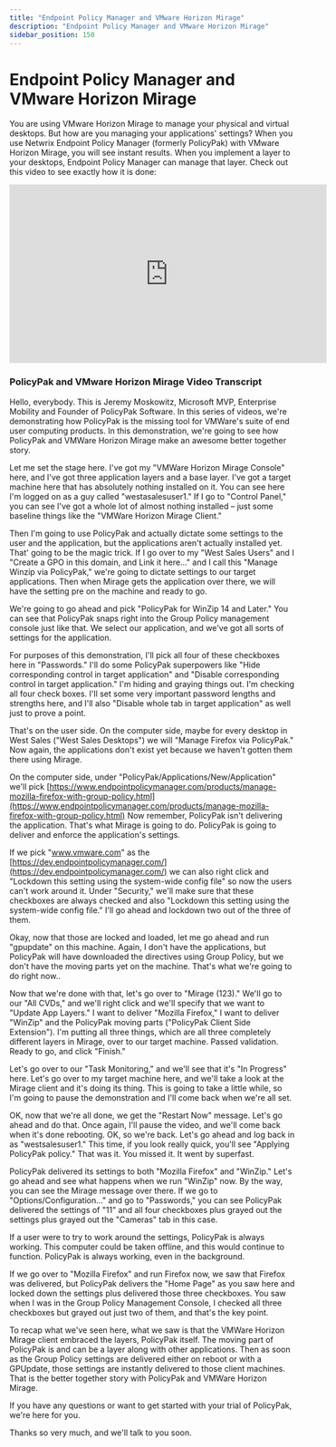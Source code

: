 ```yaml
---
title: "Endpoint Policy Manager and VMware Horizon Mirage"
description: "Endpoint Policy Manager and VMware Horizon Mirage"
sidebar_position: 150
---
```


# Endpoint Policy Manager and VMware Horizon Mirage

You are using VMware Horizon Mirage to manage your physical and virtual desktops. But how are you
managing your applications' settings? When you use Netwrix Endpoint Policy Manager (formerly
PolicyPak) with VMware Horizon Mirage, you will see instant results. When you implement a layer to
your desktops, Endpoint Policy Manager can manage that layer. Check out this video to see exactly
how it is done:

<iframe width="560" height="315" src="https://www.youtube.com/embed/toDL5Z2G37Q?si=0GQO5z8JyHkDG_Fl" title="YouTube video player" frameborder="0" allow="accelerometer; autoplay; clipboard-write; encrypted-media; gyroscope; picture-in-picture; web-share" referrerpolicy="strict-origin-when-cross-origin" allowfullscreen></iframe>

### PolicyPak and VMware Horizon Mirage Video Transcript

Hello, everybody. This is Jeremy Moskowitz, Microsoft MVP, Enterprise Mobility and Founder of
PolicyPak Software. In this series of videos, we're demonstrating how PolicyPak is the missing tool
for VMWare's suite of end user computing products. In this demonstration, we're going to see how
PolicyPak and VMWare Horizon Mirage make an awesome better together story.

Let me set the stage here. I've got my "VMWare Horizon Mirage Console" here, and I've got three
application layers and a base layer. I've got a target machine here that has absolutely nothing
installed on it. You can see here I'm logged on as a guy called "westasalesuser1." If I go to
"Control Panel," you can see I've got a whole lot of almost nothing installed – just some baseline
things like the "VMWare Horizon Mirage Client."

Then I'm going to use PolicyPak and actually dictate some settings to the user and the application,
but the applications aren't actually installed yet. That' going to be the magic trick. If I go over
to my "West Sales Users" and I "Create a GPO in this domain, and Link it here…" and I call this
"Manage Winzip via PolicyPak," we're going to dictate settings to our target applications. Then when
Mirage gets the application over there, we will have the setting pre on the machine and ready to go.

We're going to go ahead and pick "PolicyPak for WinZip 14 and Later." You can see that PolicyPak
snaps right into the Group Policy management console just like that. We select our application, and
we've got all sorts of settings for the application.

For purposes of this demonstration, I'll pick all four of these checkboxes here in "Passwords." I'll
do some PolicyPak superpowers like "Hide corresponding control in target application" and "Disable
corresponding control in target application." I'm hiding and graying things out. I'm checking all
four check boxes. I'll set some very important password lengths and strengths here, and I'll also
"Disable whole tab in target application" as well just to prove a point.

That's on the user side. On the computer side, maybe for every desktop in West Sales ("West Sales
Desktops") we will "Manage Firefox via PolicyPak." Now again, the applications don't exist yet
because we haven't gotten them there using Mirage.

On the computer side, under "PolicyPak/Applications/New/Application" we'll pick
[https://www.endpointpolicymanager.com/products/manage-mozilla-firefox-with-group-policy.html](https://www.endpointpolicymanager.com/products/manage-mozilla-firefox-with-group-policy.html)
Now remember, PolicyPak isn't delivering the application. That's what Mirage is going to do.
PolicyPak is going to deliver and enforce the application's settings.

If we pick "www.vmware.com" as the [https://dev.endpointpolicymanager.com/](https://dev.endpointpolicymanager.com/) we can
also right click and "Lockdown this setting using the system-wide config file" so now the users
can't work around it. Under "Security," we'll make sure that these checkboxes are always checked and
also "Lockdown this setting using the system-wide config file." I'll go ahead and lockdown two out
of the three of them.

Okay, now that those are locked and loaded, let me go ahead and run "gpupdate" on this machine.
Again, I don't have the applications, but PolicyPak will have downloaded the directives using Group
Policy, but we don't have the moving parts yet on the machine. That's what we're going to do right
now..

Now that we're done with that, let's go over to "Mirage (123)." We'll go to our "All CVDs," and
we'll right click and we'll specify that we want to "Update App Layers." I want to deliver "Mozilla
Firefox," I want to deliver "WinZip" and the PolicyPak moving parts ("PolicyPak Client Side
Extension"). I'm putting all three things, which are all three completely different layers in
Mirage, over to our target machine. Passed validation. Ready to go, and click "Finish."

Let's go over to our "Task Monitoring," and we'll see that it's "In Progress" here. Let's go over to
my target machine here, and we'll take a look at the Mirage client and it's doing its thing. This is
going to take a little while, so I'm going to pause the demonstration and I'll come back when we're
all set.

OK, now that we're all done, we get the "Restart Now" message. Let's go ahead and do that. Once
again, I'll pause the video, and we'll come back when it's done rebooting. OK, so we're back. Let's
go ahead and log back in as "westsalesuser1." This time, if you look really quick, you'll see
"Applying PolicyPak policy." That was it. You missed it. It went by superfast.

PolicyPak delivered its settings to both "Mozilla Firefox" and "WinZip." Let's go ahead and see what
happens when we run "WinZip" now. By the way, you can see the Mirage message over there. If we go to
"Options/Configuration…" and go to "Passwords," you can see PolicyPak delivered the settings of "11"
and all four checkboxes plus grayed out the settings plus grayed out the "Cameras" tab in this case.

If a user were to try to work around the settings, PolicyPak is always working. This computer could
be taken offline, and this would continue to function. PolicyPak is always working, even in the
background.

If we go over to "Mozilla Firefox" and run Firefox now, we saw that Firefox was delivered, but
PolicyPak delivers the "Home Page" as you saw here and locked down the settings plus delivered those
three checkboxes. You saw when I was in the Group Policy Management Console, I checked all three
checkboxes but grayed out just two of them, and that's the key point.

To recap what we've seen here, what we saw is that the VMWare Horizon Mirage client embraced the
layers, PolicyPak itself. The moving part of PolicyPak is and can be a layer along with other
applications. Then as soon as the Group Policy settings are delivered either on reboot or with a
GPUpdate, those settings are instantly delivered to those client machines. That is the better
together story with PolicyPak and VMWare Horizon Mirage.

If you have any questions or want to get started with your trial of PolicyPak, we're here for you.

Thanks so very much, and we'll talk to you soon.
